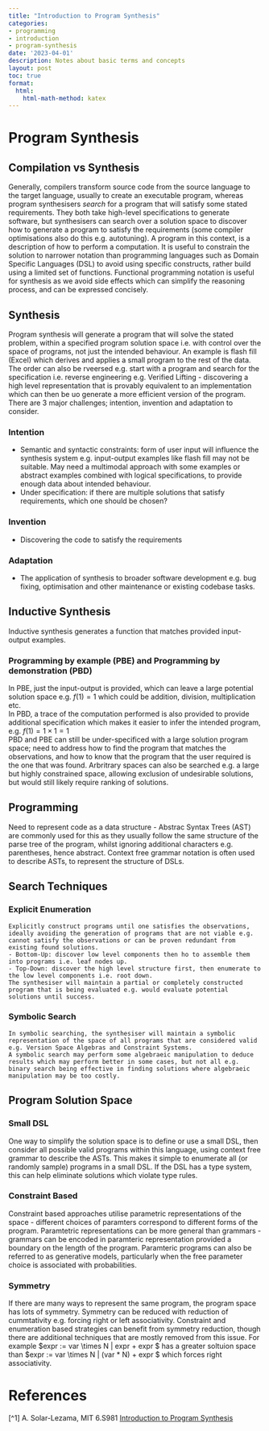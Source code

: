 ```yaml
---
title: "Introduction to Program Synthesis"
categories:
- programming
- introduction
- program-synthesis
date: '2023-04-01'
description: Notes about basic terms and concepts
layout: post
toc: true
format:
  html:
    html-math-method: katex
---
```


# Program Synthesis

## Compilation vs Synthesis
  Generally, compilers transform source code from the source language to the target language, usually to create an executable program, whereas program synthesisers *search* for a program that will satisfy some stated requirements. They both take high-level specifications to generate software, but synthesisers can search over a solution space to discover how to generate a program to satisfy the requirements (some compiler optimisations also do this e.g. autotuning).
  A program in this context, is a description of how to perform a computation. It is useful to constrain the solution to narrower notation than programming languages such as Domain Specific Languages (DSL) to avoid using specific constructs, rather build using a limited set of functions. Functional programming notation is useful for synthesis as we avoid side effects which can simplify the reasoning process, and can be expressed concisely.  
## Synthesis
  Program synthesis will generate a program that will solve the stated problem, within a specified program solution space i.e. with control over the space of programs, not just the intended behaviour. An example is flash fill (Excel) which derives and applies a small program to the rest of the data.
  The order can also be rveersed e.g. start with a program and search for the specification i.e. reverse engineering e.g. Verified Lifting - discovering a high level representation that is provably equivalent to an implementation which can then be uo generate a more efficient version of the program.
  There are 3 major challenges; intention, invention and adaptation to consider.  

### Intention
  - Semantic and syntactic constraints: form of user input will influence the synthesis system e.g. input-output examples like flash fill may not be suitable. May need a multimodal approach with some examples or abstract examples combined with logical specifications, to provide enough data about intended behaviour. 
  - Under specification: if there are multiple solutions that satisfy requirements, which one should be chosen?  
  
### Invention
  - Discovering the code to satisfy the requirements  
  
### Adaptation
  - The application of synthesis to broader software development e.g. bug fixing, optimisation and other maintenance or existing codebase tasks.  
  
## Inductive Synthesis
  Inductive synthesis generates a function that matches provided input-output examples.
### Programming by example (PBE) and Programming by demonstration (PBD)
  In PBE, just the input-output is provided, which can leave a large potential solution space e.g. $f(1) = 1$ which could be addition, division, multiplication etc.   
  In PBD, a trace of the computation performed is also provided to provide additional specification which makes it easier to infer the intended program, e.g. $f(1) = 1 \times 1 = 1$  
  PBD and PBE can still be under-specificed with a large solution program space; need to address how to find the program that matches the observations, and how to know that the program that the user required is the one that was found. 
  Arbritrary spaces can also be searched e.g. a large but highly constrained space, allowing exclusion of undesirable solutions, but would still likely require ranking of solutions.

## Programming
  Need to represent code as a data structure - Abstrac Syntax Trees (AST) are commonly used for this as they usually follow the same structure of the parse tree of the program, whilst ignoring additional characters e.g. parentheses, hence abstract. Context free grammar notation is often used to describe ASTs, to represent the structure of DSLs.

## Search Techniques
### Explicit Enumeration
    Explicitly construct programs until one satisfies the observations, ideally avoiding the generation of programs that are not viable e.g. cannot satisfy the observations or can be proven redundant from existing found solutions.
    - Bottom-Up: discover low level components then ho to assemble them into programs i.e. leaf nodes up.
    - Top-Down: discover the high level structure first, then enumerate to the low level components i.e. root down.
    The synthesiser will maintain a partial or completely constructed program that is being evaluated e.g. would evaluate potential solutions until success.
### Symbolic Search
    In symbolic searching, the synthesiser will maintain a symbolic representation of the space of all programs that are considered valid e.g. Version Space Algebras and Constraint Systems.
    A symbolic search may perform some algebraeic manipulation to deduce results which may perform better in some cases, but not all e.g. binary search being effective in finding solutions where algebraeic manipulation may be too costly.
## Program Solution Space
### Small DSL
  One way to simplify the solution space is to define or use a small DSL, then consider all possible valid programs within this language, using context free grammar to describe the ASTs. This makes it simple to enumerate all (or randomly sample) programs in a small DSL. If the DSL has a type system, this can help eliminate solutions which violate type rules.
### Constraint Based
  Constraint based approaches utilise parametric representations of the space - different choices of paramters correspond to different forms of the program. Paramtetric representations can be more general than grammars - grammars can be encoded in paramteric representation provided a boundary on the length of the program. 
  Paramteric programs can also be referred to as generative models, particularly when the free parameter choice is associated with probabilities.
### Symmetry
  If there are many ways to represent the same program, the program space has lots of symmetry. Symmetry can be reduced with reduction of cummtativity e.g. forcing right or left associativity. Constraint and enumeration based strategies can benefit from symmetry reduction, though there are additional techniques that are mostly removed from this issue.
  For example $expr := var \times N | expr + expr $ has a greater soltuion space than $expr := var \times N | (var * N) + expr $ which forces right associativity.

# References

[^1] A. Solar-Lezama, MIT 6.S981 <a href="https://people.csail.mit.edu/asolar/SynthesisCourse/index.htm">Introduction to Program Synthesis</a>
  

